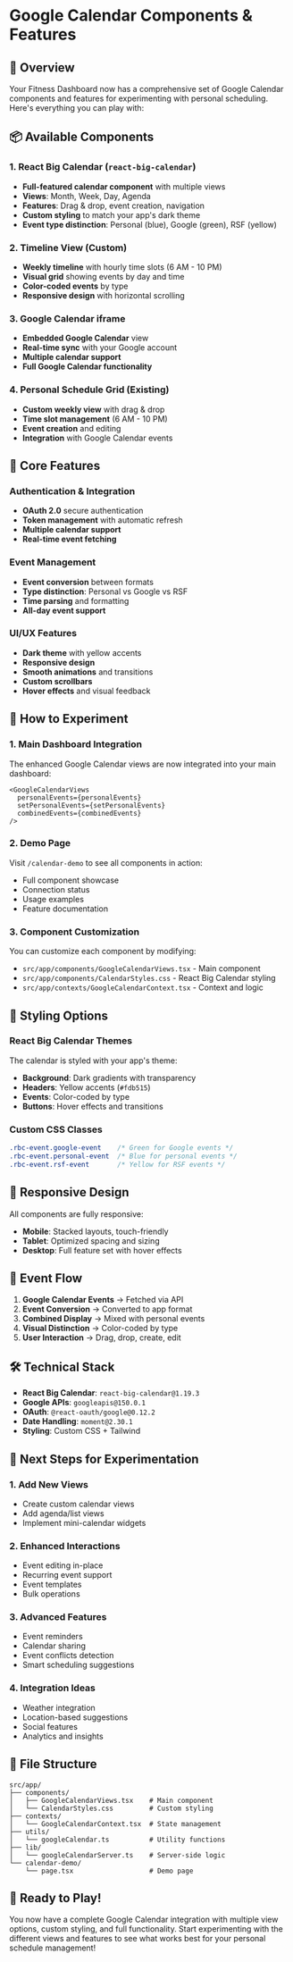 # Google Calendar Components & Features

## 🎯 Overview

Your Fitness Dashboard now has a comprehensive set of Google Calendar components and features for experimenting with personal scheduling. Here's everything you can play with:

## 📦 Available Components

### 1. **React Big Calendar** (`react-big-calendar`)
- **Full-featured calendar component** with multiple views
- **Views**: Month, Week, Day, Agenda
- **Features**: Drag & drop, event creation, navigation
- **Custom styling** to match your app's dark theme
- **Event type distinction**: Personal (blue), Google (green), RSF (yellow)

### 2. **Timeline View** (Custom)
- **Weekly timeline** with hourly time slots (6 AM - 10 PM)
- **Visual grid** showing events by day and time
- **Color-coded events** by type
- **Responsive design** with horizontal scrolling

### 3. **Google Calendar iframe**
- **Embedded Google Calendar** view
- **Real-time sync** with your Google account
- **Multiple calendar support**
- **Full Google Calendar functionality**

### 4. **Personal Schedule Grid** (Existing)
- **Custom weekly view** with drag & drop
- **Time slot management** (6 AM - 10 PM)
- **Event creation** and editing
- **Integration** with Google Calendar events

## 🔧 Core Features

### Authentication & Integration
- **OAuth 2.0** secure authentication
- **Token management** with automatic refresh
- **Multiple calendar support**
- **Real-time event fetching**

### Event Management
- **Event conversion** between formats
- **Type distinction**: Personal vs Google vs RSF
- **Time parsing** and formatting
- **All-day event support**

### UI/UX Features
- **Dark theme** with yellow accents
- **Responsive design**
- **Smooth animations** and transitions
- **Custom scrollbars**
- **Hover effects** and visual feedback

## 🚀 How to Experiment

### 1. **Main Dashboard Integration**
The enhanced Google Calendar views are now integrated into your main dashboard:
```tsx
<GoogleCalendarViews 
  personalEvents={personalEvents}
  setPersonalEvents={setPersonalEvents}
  combinedEvents={combinedEvents}
/>
```

### 2. **Demo Page**
Visit `/calendar-demo` to see all components in action:
- Full component showcase
- Connection status
- Usage examples
- Feature documentation

### 3. **Component Customization**
You can customize each component by modifying:
- `src/app/components/GoogleCalendarViews.tsx` - Main component
- `src/app/components/CalendarStyles.css` - React Big Calendar styling
- `src/app/contexts/GoogleCalendarContext.tsx` - Context and logic

## 🎨 Styling Options

### React Big Calendar Themes
The calendar is styled with your app's theme:
- **Background**: Dark gradients with transparency
- **Headers**: Yellow accents (`#fdb515`)
- **Events**: Color-coded by type
- **Buttons**: Hover effects and transitions

### Custom CSS Classes
```css
.rbc-event.google-event    /* Green for Google events */
.rbc-event.personal-event  /* Blue for personal events */
.rbc-event.rsf-event       /* Yellow for RSF events */
```

## 📱 Responsive Design

All components are fully responsive:
- **Mobile**: Stacked layouts, touch-friendly
- **Tablet**: Optimized spacing and sizing
- **Desktop**: Full feature set with hover effects

## 🔄 Event Flow

1. **Google Calendar Events** → Fetched via API
2. **Event Conversion** → Converted to app format
3. **Combined Display** → Mixed with personal events
4. **Visual Distinction** → Color-coded by type
5. **User Interaction** → Drag, drop, create, edit

## 🛠️ Technical Stack

- **React Big Calendar**: `react-big-calendar@1.19.3`
- **Google APIs**: `googleapis@150.0.1`
- **OAuth**: `@react-oauth/google@0.12.2`
- **Date Handling**: `moment@2.30.1`
- **Styling**: Custom CSS + Tailwind

## 🎯 Next Steps for Experimentation

### 1. **Add New Views**
- Create custom calendar views
- Add agenda/list views
- Implement mini-calendar widgets

### 2. **Enhanced Interactions**
- Event editing in-place
- Recurring event support
- Event templates
- Bulk operations

### 3. **Advanced Features**
- Event reminders
- Calendar sharing
- Event conflicts detection
- Smart scheduling suggestions

### 4. **Integration Ideas**
- Weather integration
- Location-based suggestions
- Social features
- Analytics and insights

## 📁 File Structure

```
src/app/
├── components/
│   ├── GoogleCalendarViews.tsx    # Main component
│   └── CalendarStyles.css         # Custom styling
├── contexts/
│   └── GoogleCalendarContext.tsx  # State management
├── utils/
│   └── googleCalendar.ts          # Utility functions
├── lib/
│   └── googleCalendarServer.ts    # Server-side logic
└── calendar-demo/
    └── page.tsx                   # Demo page
```

## 🎉 Ready to Play!

You now have a complete Google Calendar integration with multiple view options, custom styling, and full functionality. Start experimenting with the different views and features to see what works best for your personal schedule management! 